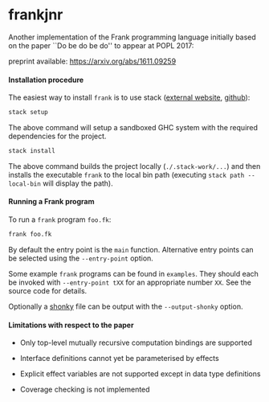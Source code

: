 # frankjnr

Another implementation of the Frank programming language initially based on
the paper ``Do be do be do'' to appear at POPL 2017:

preprint available: https://arxiv.org/abs/1611.09259

#### Installation procedure

The easiest way to install `frank` is to use stack ([external
website](https://www.haskellstack.org),
[github](https://github.com/commercialhaskell/stack)):

```bash
stack setup
```

The above command will setup a sandboxed GHC system with the required
dependencies for the project.

```bash
stack install
```

The above command builds the project locally (`./.stack-work/...`) and then
installs the executable `frank` to the local bin path (executing `stack path
--local-bin` will display the path).

#### Running a Frank program

To run a `frank` program `foo.fk`:

````bash
frank foo.fk
````

By default the entry point is the `main` function. Alternative entry
points can be selected using the `--entry-point` option.

Some example `frank` programs can be found in `examples`. They should
each be invoked with `--entry-point tXX` for an appropriate number
`XX`. See the source code for details.

Optionally a [shonky](https://github.com/pigworker/shonky) file can be
output with the `--output-shonky` option.

#### Limitations with respect to the paper

 * Only top-level mutually recursive computation bindings are
   supported

 * Interface definitions cannot yet be parameterised by effects

 * Explicit effect variables are not supported except in data type
   definitions

 * Coverage checking is not implemented
